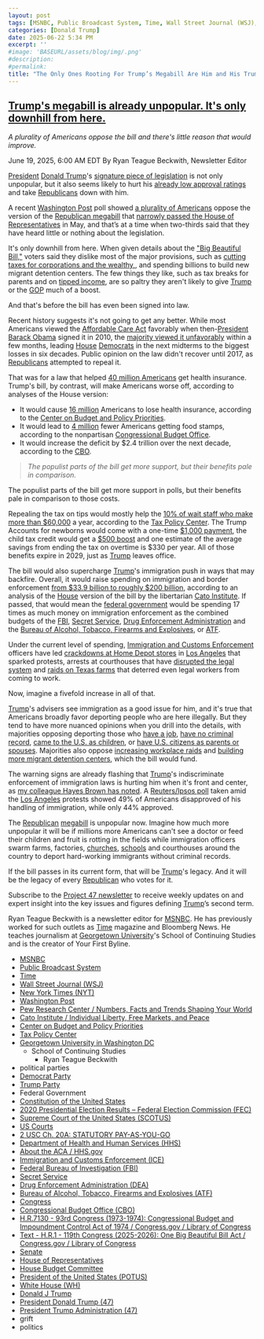 ```yaml
---
layout: post
tags: [MSNBC, Public Broadcast System, Time, Wall Street Journal (WSJ), New York Times (NYT), Washington Post, Pew Research Center / Numbers Facts and Trends Shaping Your World, Cato Institute / Individual Liberty Free Markets and Peace, Center on Budget and Policy Priorities, Tax Policy Center, Georgetown University in Washington DC, School of Continuing Studies, Ryan Teague Beckwith, political parties, Democrat Party, Trump Party, Federal Government, Constitution of the United States, 2020 Presidential Election Results – Federal Election Commission (FEC), Supreme Court of the United States (SCOTUS), US Courts, 2 USC Ch. 20A –  STATUTORY PAY-AS-YOU-GO, Department of Health and Human Services (HHS), About the ACA / HHS.gov, Immigration and Customs Enforcement (ICE), Federal Bureau of Investigation (FBI), Secret Service, Drug Enforcement Administration (DEA), Bureau of Alcohol Tobacco Firearms and Explosives (ATF), Congress, Congressional Budget Office (CBO), H.R.7130 - 93rd Congress (1973-1974) –  Congressional Budget and Impoundment Control Act of 1974 / Congress.gov / Library of Congress, Text - H.R.1 - 119th Congress (2025-2026) –  One Big Beautiful Bill Act / Congress.gov / Library of Congress, Senate, House of Representatives, House Budget Committee, President of the United States (POTUS), White House (WH), Donald J Trump, President Donald Trump (47), President Trump Administration (47), grift, politics]
categories: [Donald Trump]
date: 2025-06-22 5:34 PM
excerpt: ''
#image: 'BASEURL/assets/blog/img/.png'
#description:
#permalink:
title: "The Only Ones Rooting For Trump’s Megabill Are Him and His Trumpian Legislators"
---
```



## [Trump's megabill is already unpopular. It's only downhill from here.](https://www.msnbc.com/opinion/msnbc-opinion/trump-megabill-polls-immigration-project-47-rcna213505)

*A plurality of Americans oppose the bill and there's little reason that would improve.*

June 19, 2025, 6:00 AM EDT
By Ryan Teague Beckwith, Newsletter Editor

[President](https://www.whitehouse.gov/) [Donald Trump](https://www.donaldjtrump.com/)'s [signature piece of legislation](https://www.msnbc.com/opinion/msnbc-opinion/john-thune-trump-big-beautiful-bill-senate-rcna210677) is not only unpopular, but it also seems likely to hurt his [already low approval ratings](https://www.nbcnews.com/politics/trump-administration/poll-americans-disapprove-trumps-performance-republicans-manage-splits-rcna212585) and take [Republicans](https://www.gop.com/) down with him.

A recent [Washington Post](https://www.washingtonpost.com/) poll showed [a plurality of Americans](https://www.washingtonpost.com/documents/b7e433c5-ae93-4a59-a167-2c277e2e155a.pdf?itid=lk_inline_manual_2) oppose the version of the [Republican megabill](https://www.congress.gov/bill/119th-congress/house-bill/1/text) that [narrowly passed the House of Representatives](https://www.msnbc.com/top-stories/latest/house-republicans-pass-trump-agenda-megabill-rcna208389) in May, and that’s at a time when two-thirds said that they have heard little or nothing about the legislation.

It's only downhill from here. When given details about the ["Big Beautiful Bill,"](https://www.congress.gov/bill/119th-congress/house-bill/1/text) voters said they dislike most of the major provisions, such as [cutting taxes for corporations and the wealthy,](https://www.msnbc.com/opinion/msnbc-opinion/trump-tax-cuts-will-cost-americans-rcna208852), and spending billions to build new migrant detention centers. The few things they like, such as tax breaks for parents and on [tipped income](https://www.msnbc.com/opinion/msnbc-opinion/no-tax-on-tips-trump-beautiful-bill-worker-rcna210399), are so paltry they aren't likely to give [Trump](https://www.donaldjtrump.com/) or the [GOP](https://www.gop.com/) much of a boost.

And that's before the bill has even been signed into law.

Recent history suggests it's not going to get any better. While most Americans viewed the [Affordable Care Act](https://www.hhs.gov/healthcare/about-the-aca/index.html) favorably when then-[President Barack Obama](https://obamawhitehouse.archives.gov/) signed it in 2010, the [majority viewed it unfavorably](https://www.kff.org/interactive/kff-health-tracking-poll-the-publics-views-on-the-aca) within a few months, leading [House](https://www.house.gov/) [Democrats](https://www.democrats.org/) in the next midterms to the biggest losses in six decades. Public opinion on the law didn't recover until 2017, as [Republicans](https://www.gop.com/) attempted to repeal it.

That was for a law that helped [40 million Americans](https://aspe.hhs.gov/sites/default/files/documents/8e81cf90c721dbbf58694c98e85804d3/health-coverage-under-aca.pdf) get health insurance. Trump's bill, by contrast, will make Americans worse off, according to analyses of the House version:

- It would cause [16 million](https://www.cbpp.org/research/health/by-the-numbers-house-bill-takes-health-coverage-away-from-millions-of-people-and) Americans to lose health insurance, according to the [Center on Budget and Policy Priorities](https://www.cbpp.org/).
- It would lead to [4 million](https://www.cbo.gov/publication/61426) fewer Americans getting food stamps, according to the nonpartisan [Congressional Budget Office](https://www.cbo.gov/).
- It would increase the deficit by \$2.4 trillion over the next decade, according to the [CBO](https://www.cbo.gov/).

> *The populist parts of the bill get more support, but their benefits pale in comparison.*

The populist parts of the bill get more support in polls, but their benefits pale in comparison to those costs.

Repealing the tax on tips would mostly help the [10% of wait staff who make more than \$60,000](https://taxpolicycenter.org/taxvox/untipped-why-trumps-tax-cut-promise-would-hurt-many-service-workers) a year, according to the [Tax Policy Center](https://taxpolicycenter.org/). The Trump Accounts for newborns would come with a one-time [\$1,000 payment](https://www.msnbc.com/opinion/msnbc-opinion/house-republicans-bill-trump-accounts-baby-bonus-rcna208511), the child tax credit would get a [\$500 boost](https://bipartisanpolicy.org/explainer/whats-in-the-2025-house-republican-tax-bill/) and one estimate of the average savings from ending the tax on overtime is \$330 per year. All of those benefits expire in 2029, just as [Trump](https://www.donaldjtrump.com/) leaves office.

The bill would also supercharge [Trump](https://www.donaldjtrump.com/)'s immigration push in ways that may backfire. Overall, it would raise spending on immigration and border enforcement [from \$33.9 billion to roughly \$200 billion](https://www.cato.org/blog/deportations-add-almost-1-trillion-costs-gops-big-beautiful-bill), according to an analysis of the [House](https://www.house.gov/) version of the bill by the libertarian [Cato Institute](https://www.cato.org/). If passed, that would mean the [federal government](https://www.usa.gov/,) would be spending 17 times as much money on immigration enforcement as the combined budgets of the [FBI](https://www.fbi.gov/,), [Secret Service](https://www.secretservice.gov/), [Drug Enforcement Administration](https://www.dea.gov/) and the [Bureau of Alcohol, Tobacco, Firearms and Explosives](https://www.atf.gov/), or [ATF](https://www.atf.gov/).

Under the current level of spending, [Immigration and Customs Enforcement](https://www.ice.gov/) officers have led [crackdowns at Home Depot stores](https://www.wsj.com/us-news/protests-los-angeles-immigrants-trump-f5089877) in [Los Angeles](https://lacity.gov/) that sparked protests, arrests at courthouses that have [disrupted the legal system](https://apnews.com/article/immigration-court-arrests-ice-deportation-99d822cdc93ae7dc26026c27895d5ea1) and [raids on Texas farms](https://thehill.com/homenews/state-watch/5353065-immigration-raids-ice-texas-farmers-workers/) that deterred even legal workers from coming to work.

Now, imagine a fivefold increase in all of that.

[Trump](https://www.donaldjtrump.com/)'s advisers see immigration as a good issue for him, and it's true that Americans broadly favor deporting people who are here illegally. But they tend to have more nuanced opinions when you drill into the details, with majorities opposing deporting those who [have a job](https://www.pewresearch.org/wp-content/uploads/sites/20/2025/03/RE_2025.03.26_Views-of-Deportations_FINAL.pdf), [have no criminal record](https://www.washingtonpost.com/documents/179f0397-db70-4f78-9f3f-7c2d762674b7.pdf?itid=lk_inline_manual_2), [came to the U.S. as children](https://www.pewresearch.org/wp-content/uploads/sites/20/2025/03/RE_2025.03.26_Views-of-Deportations_FINAL.pdf), or [have U.S. citizens as parents or spouses](https://www.pewresearch.org/wp-content/uploads/sites/20/2025/03/RE_2025.03.26_Views-of-Deportations_FINAL.pdf). Majorities also oppose [increasing workplace raids](https://www.pewresearch.org/politics/2025/06/17/americans-have-mixed-to-negative-views-of-trump-administration-immigration-actions/) and [building more migrant detention centers](https://www.pewresearch.org/politics/2025/06/17/americans-have-mixed-to-negative-views-of-trump-administration-immigration-actions/), which the bill would fund.

The warning signs are already flashing that [Trump](https://www.donaldjtrump.com/)'s indiscriminate enforcement of immigration laws is hurting him when it's front and center, as [my colleague Hayes Brown has noted](https://www.msnbc.com/opinion/msnbc-opinion/trump-immigration-deportation-polls-rcna212747). A [Reuters/Ipsos poll](https://www.reuters.com/world/us/trump-approval-steady-42-support-weakens-his-immigration-policy-reutersipsos-2025-06-16/) taken amid the [Los Angeles](https://lacity.gov/) protests showed 49% of Americans disapproved of his handling of immigration, while only 44% approved.

The [Republican](https://www.gop.com/) [megabill](https://www.congress.gov/bill/119th-congress/house-bill/1/text) is unpopular now. Imagine how much more unpopular it will be if millions more Americans can't see a doctor or feed their children and fruit is rotting in the fields while immigration officers swarm farms, factories, [churches](https://www.pbs.org/newshour/politics/migrants-can-now-be-arrested-at-churches-and-schools-after-trump-administration-throws-out-policies), [schools](https://www.pbs.org/newshour/politics/migrants-can-now-be-arrested-at-churches-and-schools-after-trump-administration-throws-out-policies) and courthouses around the country to deport hard-working immigrants without criminal records.

If the bill passes in its current form, that will be [Trump](https://www.donaldjtrump.com/)'s legacy. And it will be the legacy of every [Republican](https://www.gop.com/) who votes for it.

Subscribe to the [Project 47 newsletter](http://msnbc.com/project47) to receive weekly updates on and expert insight into the key issues and figures defining [Trump](https://www.donaldjtrump.com/)’s second term.

Ryan Teague Beckwith is a newsletter editor for [MSNBC](https://www.msnbc.com/). He has previously worked for such outlets as [Time](https://www.time.com/) magazine and Bloomberg News. He teaches journalism at [Georgetown University](https://www.georgetown.edu/)'s School of Continuing Studies and is the creator of Your First Byline.

- [MSNBC](https://www.msnbc.com/)
- [Public Broadcast System](https://www.pbs.org/)
- [Time](https://www.time.com/)
- [Wall Street Journal (WSJ)](https://www.wsj.com/)
- [New York Times (NYT)](https://www.nytimes.com/)
- [Washington Post](https://www.washingtonpost.com/)
- [Pew Research Center / Numbers, Facts and Trends Shaping Your World](https://www.pewresearch.org/)
- [Cato Institute / Individual Liberty, Free Markets, and Peace](https://www.cato.org/)
- [Center on Budget and Policy Priorities](https://www.cbpp.org/)
- [Tax Policy Center](https://taxpolicycenter.org/)
- [Georgetown University in Washington DC](https://www.georgetown.edu/)
  - School of Continuing Studies
    - Ryan Teague Beckwith
- political parties
- [Democrat Party](https://www.democrats.org/)
- [Trump Party](https://www.gop.com/)
- Federal Government 
- [Constitution of the United States](https://constitution.congress.gov/)
- [2020 Presidential Election Results – Federal Election Commission (FEC)](https://www.fec.gov/resources/cms-content/documents/federalelections2020.pdf)
- [Supreme Court of the United States (SCOTUS)](https://www.supremecourt.gov/)
- [US Courts](https://www.uscourts.gov/)
- [2 USC Ch. 20A: STATUTORY PAY-AS-YOU-GO](https://uscode.house.gov/view.xhtml?path=/prelim@title2/chapter20A&edition=prelim)
- [Department of Health and Human Services (HHS)](https://www.hhs.gov/)
- [About the ACA / HHS.gov](https://www.hhs.gov/healthcare/about-the-aca/index.html)
- [Immigration and Customs Enforcement (ICE)](https://www.ice.gov/)
- [Federal Bureau of Investigation (FBI)](https://www.fbi.gov/)
- [Secret Service](https://www.secretservice.gov/)
- [Drug Enforcement Administration (DEA)](https://www.dea.gov/)
- [Bureau of Alcohol, Tobacco, Firearms and Explosives (ATF)](https://www.atf.gov/)
- [Congress](https://www.congress.gov/)
- [Congressional Budget Office (CBO)](https://www.cbo.gov/)
- [H.R.7130 - 93rd Congress (1973-1974): Congressional Budget and Impoundment Control Act of 1974 / Congress.gov / Library of Congress](https://www.congress.gov/bill/93rd-congress/house-bill/7130)
- [Text - H.R.1 - 119th Congress (2025-2026): One Big Beautiful Bill Act / Congress.gov / Library of Congress](https://www.congress.gov/bill/119th-congress/house-bill/1/text)
- [Senate](https://www.senate.gov/)
- [House of Representatives](https://www.house.gov/)
- [House Budget Committee ](https://budget.house.gov/)
- [President of the United States (POTUS)](https://www.whitehouse.gov/)
- [White House (WH)](https://www.whitehouse.gov/)
- [Donald J Trump](https://www.donaldjtrump.com/)
- [President Donald Trump (47)](https://www.whitehouse.gov/administration/donald-j-trump/)
- [President Trump Administration (47)](https://www.whitehouse.gov/administration/)
- grift
- politics